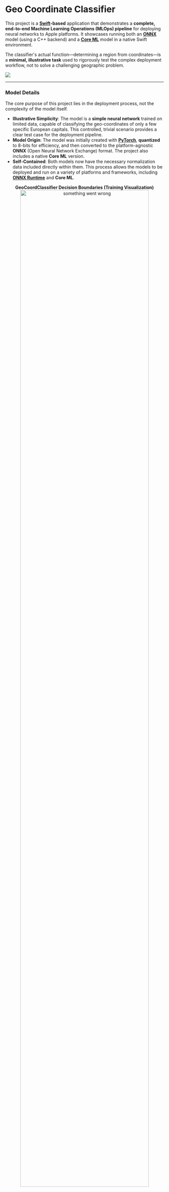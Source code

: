 # Geo Coordinate Classifier

This project is a **[Swift](https://www.swift.org/documentation/)-based** application that demonstrates a **complete, end-to-end Machine Learning Operations (MLOps) pipeline** for deploying neural networks to Apple platforms. It showcases running both an [**ONNX**](https://onnx.ai/onnx/intro/) model (using a C++ backend) and a [**Core ML**](https://developer.apple.com/documentation/coreml) model in a native Swift environment.

The classifier's actual function—determining a region from coordinates—is a **minimal, illustrative task** used to rigorously test the complex deployment workflow, not to solve a challenging geographic problem.

![](data/classify-city-gc5.svg)

-----

### Model Details

The core purpose of this project lies in the deployment process, not the complexity of the model itself.

* **Illustrative Simplicity**: The model is a **simple neural network** trained on limited data, capable of classifying the geo-coordinates of only a few specific European capitals. This controlled, trivial scenario provides a clear test case for the deployment pipeline.
* **Model Origin**: The model was initially created with [**PyTorch**](https://docs.pytorch.org/docs/stable/index.html), **quantized** to 8-bits for efficiency, and then converted to the platform-agnostic **ONNX** (Open Neural Network Exchange) format. The project also includes a native **Core ML** version.
* **Self-Contained**: Both models now have the necessary normalization data included directly within them. This process allows the models to be deployed and run on a variety of platforms and frameworks, including [**ONNX Runtime**](https://onnxruntime.ai/docs/) and **Core ML**.

<p align="center">
<b>GeoCoordClassifier Decision Boundaries (Training Visualization)</b>
<img src="data/classify-city-gc.svg" alt="something went wrong" style="width: 90%; max-width: 800px;">
</p>

-----

### Features

* **Offline inference:** Runs the ONNX and Core ML models without needing a network connection.
* **High performance:** Utilizes the ONNX Runtime C++ API and native Core ML frameworks for efficient model execution.
* **Portable deployment:** Validates the model's functionality in a native environment, a crucial step for target deployment scenarios.
* **Decoupled Architecture:** Introduces **`ClassifierProtocol`** to separate the application logic from the specific classifier implementation (ONNX or Core ML). This allows for a flexible and extensible design.
* **Automated Evaluation:** The application now evaluates both the ONNX and Core ML models on the same data, running them one after another for direct comparison.
* **Platform Support:** Supports building as a Swift-based App for **macOS**, **iOS**, and **iOS Simulator**, and as a command-line interface (CLI) for **macOS**.

-----

### Dependencies

* **ONNX Runtime:** The core library required for loading and running the ONNX model.
    * This project requires the **`onnxruntime.xcframework`** directory to be manually created and populated with header files and shared libraries (e.g., `libonnxruntime.1.23.0.dylib`) for **all platforms subject to build** (macOS, iOS, and iOS Simulator), as detailed in the [Building the Project](#building-the-project) section.
* **Model Files:**
    * `GeoClassifier.onnx`: The ONNX format of the quantized model.
    * `GeoClassifier.mlpackage`: The Core ML format of the model.
* **Evaluation Data:**
    * `GeoClassifierEvaluationData.json`: The data file used by the application to run automated, sequential evaluation on both the ONNX and Core ML backends.

-----

### Building the Project

<p align="center">
Xcode Project Build Dependency Graph
<br><br>
<img src="data/dg.svg" alt="something went wrong" style="max-width:600px">
</p>

This project supports building a Swift-based App or CLI from the command line using `xcodebuild`. The project expects the **`onnxruntime.xcframework`** directory to be located in the root directory of this project and contain the following structure:

```txt
/geo-coord-classifier
├── ...
├── geo-coord-classifier
├── geo-coord-classifier-cli
├── geo-coord-classifier.xcodeproj
├── ...
├── onnxruntime.xcframework
│   ├── Info.plist
│   ├── ios-arm64
│   │   ├── Headers
│   │   │   └── onnxruntime
│   │   └── libonnxruntime.1.23.0.dylib
│   ├── ios-arm64-simulator
│   │   ├── Headers
│   │   │   └── onnxruntime
│   │   └── libonnxruntime.1.23.0.dylib
│   └── macos-arm64
│       ├── Headers
│       │   └── onnxruntime
│       └── libonnxruntime.1.23.0.dylib
└── ...
```
#### Building from Command Line 🛠️

```bash
# Build App for macOS
make build-macosx

# Build CLI for macOS
make build-cli-macosx

# Build App for iOS Simulator
make build-ios-iphonesimulator

# Build App for iOS Device
make build-iphoneos
```

-----

### Running the Project

#### Run App (macOS) 🚀

```bash
make run-macosx
```

#### Run CLI (macOS) 🏃

```bash
make run-cli-macosx
```

#### Run App (ios-simulator)

```bash
gmake start-simulator
gmake run-app-in-ios-simulator
```

-----

<p align="center">
iOS Simulator Screenshot
<br><br>
<img src="data/SimulatorScreenshotiPhoneAir.png" alt="something went wrong" style="max-width:320px">
</p>
